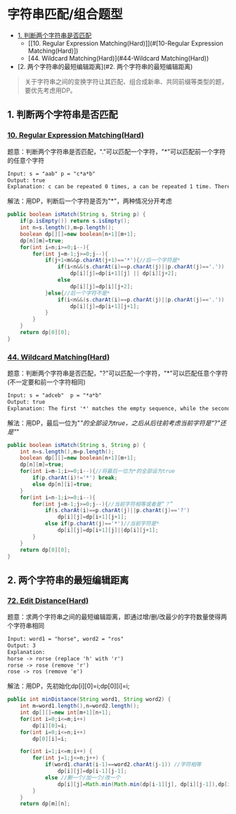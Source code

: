 # 字符串匹配/组合题型

<!-- GFM-TOC -->
* [1. 判断两个字符串是否匹配](#1-判断两个字符串是否匹配)
    * [[10. Regular Expression Matching(Hard)]](#[10-Regular Expression Matching(Hard)])
    * [44. Wildcard Matching(Hard)](#44-Wildcard Matching(Hard))
* [2. 两个字符串的最短编辑距离](#2. 两个字符串的最短编辑距离)
<!-- GFM-TOC -->

> 关于字符串之间的变换字符让其匹配、组合成新串、共同前缀等类型的题，要优先考虑用DP。

## 1. 判断两个字符串是否匹配
### [10. Regular Expression Matching(Hard)](https://leetcode.com/problems/regular-expression-matching/)

题意：判断两个字符串是否匹配，"."可以匹配一个字符，"*"可以匹配前一个字符的任意个字符

```html
Input: s = "aab" p = "c*a*b"
Output: true
Explanation: c can be repeated 0 times, a can be repeated 1 time. Therefore, it matches "aab".
```
解法：用DP，判断后一个字符是否为"*"，两种情况分开考虑

```java
public boolean isMatch(String s, String p) {
    if(p.isEmpty()) return s.isEmpty();
    int n=s.length(),m=p.length();
    boolean dp[][]=new boolean[n+1][m+1];
    dp[n][m]=true;
    for(int i=n;i>=0;i--){
        for(int j=m-1;j>=0;j--){
            if(j+1<m&&p.charAt(j+1)=='*'){//后一个字符是*
                if(i<n&&(s.charAt(i)==p.charAt(j)||p.charAt(j)=='.'))
                    dp[i][j]=dp[i+1][j] || dp[i][j+2];
                else
                    dp[i][j]=dp[i][j+2];
            }else{//后一个字符不是*
                if(i<n&&(s.charAt(i)==p.charAt(j)||p.charAt(j)=='.'))
                    dp[i][j]=dp[i+1][j+1];
            }
        }
    }
    return dp[0][0];
}
```
### [44. Wildcard Matching(Hard)](https://leetcode.com/problems/wildcard-matching/)

题意：判断两个字符串是否匹配，"?"可以匹配一个字符，"*"可以匹配任意个字符(不一定要和前一个字符相同)

```html
Input: s = "adceb"  p = "*a*b"
Output: true
Explanation: The first '*' matches the empty sequence, while the second '*' matches the substring "dce".
```
解法：用DP，最后一位为"*"的全部设为true，之后从后往前考虑当前字符是"?"还是"*"

```java
public boolean isMatch(String s, String p) {
    int n=s.length(),m=p.length();
    boolean dp[][]=new boolean[n+1][m+1];
    dp[n][m]=true;
    for(int i=m-1;i>=0;i--){//将最后一位为*的全部设为true
        if(p.charAt(i)!='*') break;
        else dp[n][i]=true;
    }
    for(int i=n-1;i>=0;i--){
        for(int j=m-1;j>=0;j--){//当前字符相等或者是“？”
            if(s.charAt(i)==p.charAt(j)||p.charAt(j)=='?')
                dp[i][j]=dp[i+1][j+1];
            else if(p.charAt(j)=='*')//当前字符是*
                dp[i][j]=dp[i+1][j]||dp[i][j+1];
        }
    }
    return dp[0][0];
}
```

## 2. 两个字符串的最短编辑距离
### [72. Edit Distance(Hard)](https://leetcode.com/problems/edit-distance/)

题意：求两个字符串之间的最短编辑距离，即通过增/删/改最少的字符数量使得两个字符串相同

```html
Input: word1 = "horse", word2 = "ros"
Output: 3
Explanation: 
horse -> rorse (replace 'h' with 'r')
rorse -> rose (remove 'r')
rose -> ros (remove 'e')
```
解法：用DP，先初始化dp[i][0]=i;dp[0][i]=i;

```java
public int minDistance(String word1, String word2) {
    int m=word1.length(),n=word2.length();
    int dp[][]=new int[m+1][n+1];
    for(int i=0;i<=m;i++) 
        dp[i][0]=i;		
    for(int i=0;i<=n;i++) 
        dp[0][i]=i;

    for(int i=1;i<=m;i++) {
        for(int j=1;j<=n;j++) {
            if(word1.charAt(i-1)==word2.charAt(j-1)) //字符相等
                dp[i][j]=dp[i-1][j-1];
            else //删一个/加一个/改一个
                dp[i][j]=Math.min(Math.min(dp[i-1][j], dp[i][j-1]),dp[i-1][j-1])+1;
        }
    }		
    return dp[m][n];
```
